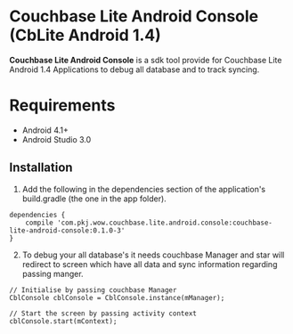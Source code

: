 # Couchbase Lite Android Console (CbLite Android 1.4)

**Couchbase Lite Android Console** is a sdk tool provide for Couchbase Lite Android 1.4 Applications to debug all database and to track syncing.

# Requirements

- Android 4.1+
- Android Studio 3.0

## Installation

1. Add the following in the dependencies section of the application's build.gradle (the one in the app folder).

```
dependencies {
    compile 'com.pkj.wow.couchbase.lite.android.console:couchbase-lite-android-console:0.1.0-3'
}
```

2. To debug your all database's it needs couchbase Manager and star will redirect to screen which have all data and sync information regarding passing manger.

```
// Initialise by passing couchbase Manager
CblConsole cblConsole = CblConsole.instance(mManager);

// Start the screen by passing activity context
cblConsole.start(mContext);
```
